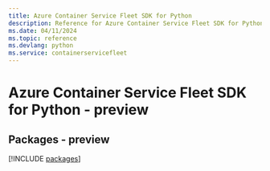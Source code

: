 ```yaml
---
title: Azure Container Service Fleet SDK for Python
description: Reference for Azure Container Service Fleet SDK for Python
ms.date: 04/11/2024
ms.topic: reference
ms.devlang: python
ms.service: containerservicefleet
---
```

# Azure Container Service Fleet SDK for Python - preview
## Packages - preview
[!INCLUDE [packages](container-service-fleet-index.md)]